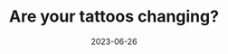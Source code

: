 ---
title: "Are your tattoos changing?"
cc-type: reality-check
date: 2023-06-26
reality-check: "Are your tattoos changing?"
tags:
  - Reality Check
  - Lucid Dreaming
  - Fun while tripping
---